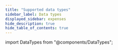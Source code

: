 ```yaml
---
title: "Supported data types"
sidebar_label: Data types
displayed_sidebar: expenses
hide_description: true
hide_table_of_contents: true
---
```


import DataTypes from "@components/DataTypes";

<DataTypes productName="expenses" />

<br />
